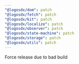 ```yaml
---
"@logosdx/dom": patch
"@logosdx/fetch": patch
"@logosdx/kit": patch
"@logosdx/localize": patch
"@logosdx/observer": patch
"@logosdx/state-machine": patch
"@logosdx/storage": patch
"@logosdx/utils": patch
---
```


Force release due to bad build
